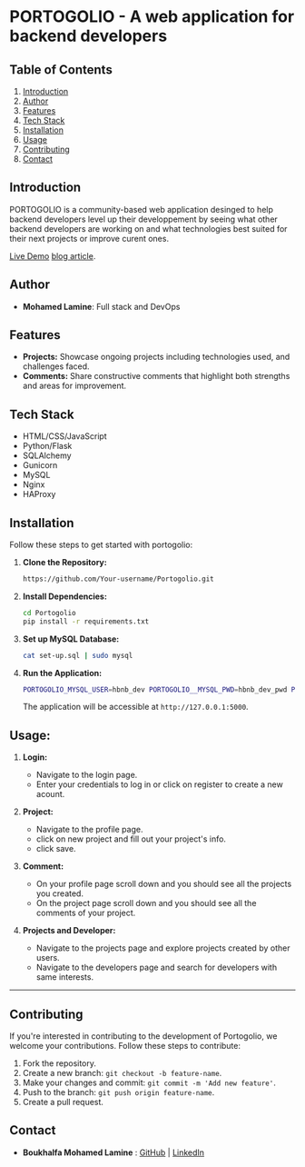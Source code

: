 # PORTOGOLIO - A web application for backend developers

## Table of Contents

1. [Introduction](#introduction)
2. [Author](#author)
3. [Features](#features)
4. [Tech Stack](#tech-stack)
5. [Installation](#installation)
6. [Usage](#usage)
7. [Contributing](#contributing)
8. [Contact](#contact)

## Introduction

PORTOGOLIO is a community-based web application desinged to help backend developers level up their developpement by seeing what other backend developers are working on and what technologies best
suited for their next projects or improve curent ones.

[Live Demo](http://portogolio.boukhalfaml.tech/)
[blog article](https://medium.com/@boukhalfaml1011/portogolio-a-platform-for-backend-engineers-9a1bdaec9aec).

## Author

- **Mohamed Lamine**: Full stack and DevOps

## Features

- **Projects:** Showcase ongoing projects including technologies used, and challenges faced.
- **Comments:** Share constructive comments that highlight both strengths and areas for improvement.

## Tech Stack

- HTML/CSS/JavaScript
- Python/Flask
- SQLAlchemy
- Gunicorn
- MySQL
- Nginx
- HAProxy

## Installation

Follow these steps to get started with portogolio:

1. **Clone the Repository:**
   ```bash
   https://github.com/Your-username/Portogolio.git
   ```

2. **Install Dependencies:**
   ```bash
   cd Portogolio
   pip install -r requirements.txt
   ```

3. **Set up MySQL Database:**
   ```bash
   cat set-up.sql | sudo mysql
   ```

4. **Run the Application:**
   ```bash
   PORTOGOLIO_MYSQL_USER=hbnb_dev PORTOGOLIO__MYSQL_PWD=hbnb_dev_pwd PORTOGOLIO__MYSQL_DB=hbnb_dev_db PORTOGOLIO__MYSQL_HOST=localhost PORTOGOLIO_SECRET_KEY=<ADD_SECRET_KEY_HERE> python3 -m app
   ```

   The application will be accessible at `http://127.0.0.1:5000`.

## Usage:

1. **Login:**
   - Navigate to the login page.
   - Enter your credentials to log in or click on register to create a new acount.

2. **Project:**
   - Navigate to the profile page.
   - click on new project and fill out your project's info.
   - click save.

3. **Comment:**
   - On your profile page scroll down and you should see all the projects you created.
   - On the project page scroll down and you should see all the comments of your project.

4. **Projects and Developer:**
   - Navigate to the projects page and explore projects created by other users.
   - Navigate to the developers page and search for developers with same interests.

---

## Contributing

If you're interested in contributing to the development of Portogolio, we welcome your contributions. Follow these steps to contribute:

1. Fork the repository.
2. Create a new branch: `git checkout -b feature-name`.
3. Make your changes and commit: `git commit -m 'Add new feature'`.
4. Push to the branch: `git push origin feature-name`.
5. Create a pull request.

## Contact

- **Boukhalfa Mohamed Lamine** : [GitHub](https://github.com/tommy457) | [LinkedIn](https://www.linkedin.com/in/mohamed-lamine-boukhalfa)